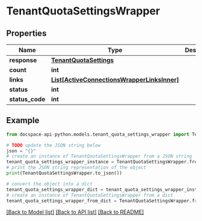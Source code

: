 # TenantQuotaSettingsWrapper

## Properties

Name | Type | Description | Notes
------------ | ------------- | ------------- | -------------
**response** | [**TenantQuotaSettings**](TenantQuotaSettings.md) |  | [optional] 
**count** | **int** |  | [optional] 
**links** | [**List[ActiveConnectionsWrapperLinksInner]**](ActiveConnectionsWrapperLinksInner.md) |  | [optional] 
**status** | **int** |  | [optional] 
**status_code** | **int** |  | [optional] 

## Example

```python
from docspace-api-python.models.tenant_quota_settings_wrapper import TenantQuotaSettingsWrapper

# TODO update the JSON string below
json = "{}"
# create an instance of TenantQuotaSettingsWrapper from a JSON string
tenant_quota_settings_wrapper_instance = TenantQuotaSettingsWrapper.from_json(json)
# print the JSON string representation of the object
print(TenantQuotaSettingsWrapper.to_json())

# convert the object into a dict
tenant_quota_settings_wrapper_dict = tenant_quota_settings_wrapper_instance.to_dict()
# create an instance of TenantQuotaSettingsWrapper from a dict
tenant_quota_settings_wrapper_from_dict = TenantQuotaSettingsWrapper.from_dict(tenant_quota_settings_wrapper_dict)
```
[[Back to Model list]](../README.md#documentation-for-models) [[Back to API list]](../README.md#documentation-for-api-endpoints) [[Back to README]](../README.md)


